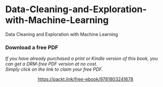 


# Data-Cleaning-and-Exploration-with-Machine-Learning
Data Cleaning and Exploration with Machine Learning
### Download a free PDF

 <i>If you have already purchased a print or Kindle version of this book, you can get a DRM-free PDF version at no cost.<br>Simply click on the link to claim your free PDF.</i>
<p align="center"> <a href="https://packt.link/free-ebook/9781803241678">https://packt.link/free-ebook/9781803241678 </a> </p>
